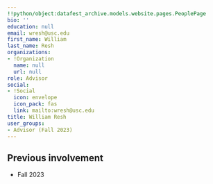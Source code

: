 ```yaml
---
!!python/object:datafest_archive.models.website.pages.PeoplePage
bio: ''
education: null
email: wresh@usc.edu
first_name: William
last_name: Resh
organizations:
- !Organization
  name: null
  url: null
role: Advisor
social:
- !Social
  icon: envelope
  icon_pack: fas
  link: mailto:wresh@usc.edu
title: William Resh
user_groups:
- Advisor (Fall 2023)
---
```


## Previous involvement

* Fall 2023